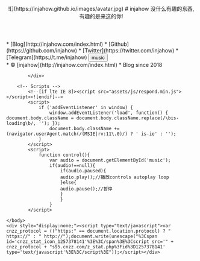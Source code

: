 <!DOCTYPE HTML>
<html>
<head>
<title>INJAHOW HOME</title>
<meta charset="utf-8" />
<meta name="viewport" content="width=device-width, initial-scale=1" />
<!--[if lte IE 8]><script src="assets/js/html5shiv.js"></script><![endif]-->
<link rel="stylesheet" href="https://injahow.github.io/assets/css/main.css" />
<!--[if lte IE 9]><link rel="stylesheet" href="assets/css/ie9.css" /><![endif]-->
<!--[if lte IE 8]><link rel="stylesheet" href="assets/css/ie8.css" /><![endif]-->
<noscript><link rel="stylesheet" href="https://injahow.github.io/https://injahow.github.io/assets/css/noscript.css" /></noscript>
<link href="https://cdn.bootcss.com/font-awesome/4.7.0/css/font-awesome.min.css" rel="stylesheet">
</head>
<body class="is-loading">
<style>
canvas {
    padding:0;
    margin:0;
position: absolute;
    z-index: -1;
left:0px;
}
</style>
　　　　<canvas id="sakura"></canvas>
		<!-- Wrapper -->
			<div id="wrapper">
				<!-- Main -->
					<section id="main">
						<header>
							<span class="avatar">![](https://injahow.github.io/images/avatar.jpg)</span>
# injahow
没什么有趣的东西,有趣的是来这的你!
						</header>
						<footer>
*   [Blog](http://injahow.com/index.html)
*   [Github](https://github.com/injahow)
*   [Twitter](https://twitter.com/injahow)
*   [Telegram](https://t.me/injahow)
							<input type="button" value="music" onclick="control()">
						</footer>
					</section>
				<!-- Footer -->
					<footer id="footer">
*   &copy; [injahow](http://injahow.com/index.html)
*   Blog since 2018
					</footer>
					<audio id="music" >
						<source src="https://music.163.com/song/media/outer/url?id=591321.mp3" type="audio/mpeg">
					</audio>

			</div>

		<!-- Scripts -->
			<!--[if lte IE 8]><script src="assets/js/respond.min.js"></script><![endif]-->
			<script>
				if ('addEventListener' in window) {
					window.addEventListener('load', function() { document.body.className = document.body.className.replace(/\bis-loading\b/, ''); });
					document.body.className += (navigator.userAgent.match(/(MSIE|rv:11\.0)/) ? ' is-ie' : '');
				}
			</script>
			<script>
				function control(){
					var audio = document.getElementById('music');
					if(audio!==null){
						if(audio.paused){
						audio.play();//播放controls autoplay loop
						}else{
						audio.pause();//暂停
						}
						}
					}
			</script>
<script id="sakura_point_vsh" type="x-shader/x_vertex">
uniform mat4 uProjection;
uniform mat4 uModelview;
uniform vec3 uResolution;
uniform vec3 uOffset;
uniform vec3 uDOF;  //x:focus distance, y:focus radius, z:max radius
uniform vec3 uFade; //x:start distance, y:half distance, z:near fade start
attribute vec3 aPosition;
attribute vec3 aEuler;
attribute vec2 aMisc; //x:size, y:fade
varying vec3 pposition;
varying float psize;
varying float palpha;
varying float pdist;
//varying mat3 rotMat;
varying vec3 normX;
varying vec3 normY;
varying vec3 normZ;
varying vec3 normal;
varying float diffuse;
varying float specular;
varying float rstop;
varying float distancefade;
void main(void) {
    // Projection is based on vertical angle
    vec4 pos = uModelview * vec4(aPosition + uOffset, 1.0);
    gl_Position = uProjection * pos;
    gl_PointSize = aMisc.x * uProjection[1][1] / -pos.z * uResolution.y * 0.5;
    pposition = pos.xyz;
    psize = aMisc.x;
    pdist = length(pos.xyz);
    palpha = smoothstep(0.0, 1.0, (pdist - 0.1) / uFade.z);
    vec3 elrsn = sin(aEuler);
    vec3 elrcs = cos(aEuler);
    mat3 rotx = mat3(
        1.0, 0.0, 0.0,
        0.0, elrcs.x, elrsn.x,
        0.0, -elrsn.x, elrcs.x
    );
    mat3 roty = mat3(
        elrcs.y, 0.0, -elrsn.y,
        0.0, 1.0, 0.0,
        elrsn.y, 0.0, elrcs.y
    );
    mat3 rotz = mat3(
        elrcs.z, elrsn.z, 0.0, 
        -elrsn.z, elrcs.z, 0.0,
        0.0, 0.0, 1.0
    );
    mat3 rotmat = rotx * roty * rotz;
    normal = rotmat[2];
    mat3 trrotm = mat3(
        rotmat[0][0], rotmat[1][0], rotmat[2][0],
        rotmat[0][1], rotmat[1][1], rotmat[2][1],
        rotmat[0][2], rotmat[1][2], rotmat[2][2]
    );
    normX = trrotm[0];
    normY = trrotm[1];
    normZ = trrotm[2];
    const vec3 lit = vec3(0.6917144638660746, 0.6917144638660746, -0.20751433915982237);
    float tmpdfs = dot(lit, normal);
    if(tmpdfs < 0.0) {
        normal = -normal;
        tmpdfs = dot(lit, normal);
    }
    diffuse = 0.4 + tmpdfs;

    vec3 eyev = normalize(-pos.xyz);
    if(dot(eyev, normal) > 0.0) {
        vec3 hv = normalize(eyev + lit);
        specular = pow(max(dot(hv, normal), 0.0), 20.0);
    }
    else {
        specular = 0.0;
    }
    rstop = clamp((abs(pdist - uDOF.x) - uDOF.y) / uDOF.z, 0.0, 1.0);
    rstop = pow(rstop, 0.5);
    //-0.69315 = ln(0.5)
    distancefade = min(1.0, exp((uFade.x - pdist) * 0.69315 / uFade.y));
}
</script>
<script id="sakura_point_fsh" type="x-shader/x_fragment">
#ifdef GL_ES
//precision mediump float;
precision highp float;
#endif

uniform vec3 uDOF;  //x:focus distance, y:focus radius, z:max radius
uniform vec3 uFade; //x:start distance, y:half distance, z:near fade start

const vec3 fadeCol = vec3(0.08, 0.03, 0.06);

varying vec3 pposition;
varying float psize;
varying float palpha;
varying float pdist;

//varying mat3 rotMat;
varying vec3 normX;
varying vec3 normY;
varying vec3 normZ;
varying vec3 normal;

varying float diffuse;
varying float specular;
varying float rstop;
varying float distancefade;

float ellipse(vec2 p, vec2 o, vec2 r) {
    vec2 lp = (p - o) / r;
    return length(lp) - 1.0;
}

void main(void) {
    vec3 p = vec3(gl_PointCoord - vec2(0.5, 0.5), 0.0) * 2.0;
    vec3 d = vec3(0.0, 0.0, -1.0);
    float nd = normZ.z; //dot(-normZ, d);
    if(abs(nd) < 0.0001) discard;

    float np = dot(normZ, p);
    vec3 tp = p + d * np / nd;
    vec2 coord = vec2(dot(normX, tp), dot(normY, tp));

    //angle = 15 degree
    const float flwrsn = 0.258819045102521;
    const float flwrcs = 0.965925826289068;
    mat2 flwrm = mat2(flwrcs, -flwrsn, flwrsn, flwrcs);
    vec2 flwrp = vec2(abs(coord.x), coord.y) * flwrm;

    float r;
    if(flwrp.x < 0.0) {
        r = ellipse(flwrp, vec2(0.065, 0.024) * 0.5, vec2(0.36, 0.96) * 0.5);
    }
    else {
        r = ellipse(flwrp, vec2(0.065, 0.024) * 0.5, vec2(0.58, 0.96) * 0.5);
    }

    if(r > rstop) discard;

    vec3 col = mix(vec3(1.0, 0.8, 0.75), vec3(1.0, 0.9, 0.87), r);
    float grady = mix(0.0, 1.0, pow(coord.y * 0.5 + 0.5, 0.35));
    col *= vec3(1.0, grady, grady);
    col *= mix(0.8, 1.0, pow(abs(coord.x), 0.3));
    col = col * diffuse + specular;

    col = mix(fadeCol, col, distancefade);

    float alpha = (rstop > 0.001)? (0.5 - r / (rstop * 2.0)) : 1.0;
    alpha = smoothstep(0.0, 1.0, alpha) * palpha;

    gl_FragColor = vec4(col * 0.5, alpha);
}
</script>
<!-- effects -->
<script id="fx_common_vsh" type="x-shader/x_vertex">
uniform vec3 uResolution;
attribute vec2 aPosition;

varying vec2 texCoord;
varying vec2 screenCoord;

void main(void) {
    gl_Position = vec4(aPosition, 0.0, 1.0);
    texCoord = aPosition.xy * 0.5 + vec2(0.5, 0.5);
    screenCoord = aPosition.xy * vec2(uResolution.z, 1.0);
}
</script>
<script id="bg_fsh" type="x-shader/x_fragment">
#ifdef GL_ES
//precision mediump float;
precision highp float;
#endif

uniform vec2 uTimes;

varying vec2 texCoord;
varying vec2 screenCoord;

void main(void) {
    vec3 col;
    float c;
    vec2 tmpv = texCoord * vec2(0.8, 1.0) - vec2(0.95, 1.0);
    c = exp(-pow(length(tmpv) * 1.8, 2.0));
    col = mix(vec3(0.02, 0.0, 0.03), vec3(0.96, 0.98, 1.0) * 1.5, c);
    gl_FragColor = vec4(col * 0.5, 1.0);
}
</script>
<script id="fx_brightbuf_fsh" type="x-shader/x_fragment">
#ifdef GL_ES
//precision mediump float;
precision highp float;
#endif
uniform sampler2D uSrc;
uniform vec2 uDelta;

varying vec2 texCoord;
varying vec2 screenCoord;

void main(void) {
    vec4 col = texture2D(uSrc, texCoord);
    gl_FragColor = vec4(col.rgb * 2.0 - vec3(0.5), 1.0);
}
</script>
<script id="fx_dirblur_r4_fsh" type="x-shader/x_fragment">
#ifdef GL_ES
//precision mediump float;
precision highp float;
#endif
uniform sampler2D uSrc;
uniform vec2 uDelta;
uniform vec4 uBlurDir; //dir(x, y), stride(z, w)

varying vec2 texCoord;
varying vec2 screenCoord;

void main(void) {
    vec4 col = texture2D(uSrc, texCoord);
    col = col + texture2D(uSrc, texCoord + uBlurDir.xy * uDelta);
    col = col + texture2D(uSrc, texCoord - uBlurDir.xy * uDelta);
    col = col + texture2D(uSrc, texCoord + (uBlurDir.xy + uBlurDir.zw) * uDelta);
    col = col + texture2D(uSrc, texCoord - (uBlurDir.xy + uBlurDir.zw) * uDelta);
    gl_FragColor = col / 5.0;
}
</script>
<!-- effect fragment shader template -->
<script id="fx_common_fsh" type="x-shader/x_fragment">
#ifdef GL_ES
//precision mediump float;
precision highp float;
#endif
uniform sampler2D uSrc;
uniform vec2 uDelta;

varying vec2 texCoord;
varying vec2 screenCoord;

void main(void) {
    gl_FragColor = texture2D(uSrc, texCoord);
}
</script>
<!-- post processing -->
<script id="pp_final_vsh" type="x-shader/x_vertex">
uniform vec3 uResolution;
attribute vec2 aPosition;
varying vec2 texCoord;
varying vec2 screenCoord;
void main(void) {
    gl_Position = vec4(aPosition, 0.0, 1.0);
    texCoord = aPosition.xy * 0.5 + vec2(0.5, 0.5);
    screenCoord = aPosition.xy * vec2(uResolution.z, 1.0);
}
</script>
<script id="pp_final_fsh" type="x-shader/x_fragment">
#ifdef GL_ES
//precision mediump float;
precision highp float;
#endif
uniform sampler2D uSrc;
uniform sampler2D uBloom;
uniform vec2 uDelta;
varying vec2 texCoord;
varying vec2 screenCoord;
void main(void) {
    vec4 srccol = texture2D(uSrc, texCoord) * 2.0;
    vec4 bloomcol = texture2D(uBloom, texCoord);
    vec4 col;
    col = srccol + bloomcol * (vec4(1.0) + srccol);
    col *= smoothstep(1.0, 0.0, pow(length((texCoord - vec2(0.5)) * 2.0), 1.2) * 0.5);
    col = pow(col, vec4(0.45454545454545)); //(1.0 / 2.2)

    gl_FragColor = vec4(col.rgb, 1.0);
    gl_FragColor.a = 1.0;
}
</script>
</body>
<script>
// Utilities
var Vector3 = {};
var Matrix44 = {};
Vector3.create = function(x, y, z) {
    return {'x':x, 'y':y, 'z':z};
};
Vector3.dot = function (v0, v1) {
    return v0.x * v1.x + v0.y * v1.y + v0.z * v1.z;
};
Vector3.cross = function (v, v0, v1) {
    v.x = v0.y * v1.z - v0.z * v1.y;
    v.y = v0.z * v1.x - v0.x * v1.z;
    v.z = v0.x * v1.y - v0.y * v1.x;
};
Vector3.normalize = function (v) {
    var l = v.x * v.x + v.y * v.y + v.z * v.z;
    if(l > 0.00001) {
        l = 1.0 / Math.sqrt(l);
        v.x *= l;
        v.y *= l;
        v.z *= l;
    }
};
Vector3.arrayForm = function(v) {
    if(v.array) {
        v.array[0] = v.x;
        v.array[1] = v.y;
        v.array[2] = v.z;
    }
    else {
        v.array = new Float32Array([v.x, v.y, v.z]);
    }
    return v.array;
};
Matrix44.createIdentity = function () {
    return new Float32Array([1.0, 0.0, 0.0, 0.0, 0.0, 1.0, 0.0, 0.0, 0.0, 0.0, 1.0, 0.0, 0.0, 0.0, 0.0, 1.0]);
};
Matrix44.loadProjection = function (m, aspect, vdeg, near, far) {
    var h = near * Math.tan(vdeg * Math.PI / 180.0 * 0.5) * 2.0;
    var w = h * aspect;

    m[0] = 2.0 * near / w;
    m[1] = 0.0;
    m[2] = 0.0;
    m[3] = 0.0;

    m[4] = 0.0;
    m[5] = 2.0 * near / h;
    m[6] = 0.0;
    m[7] = 0.0;

    m[8] = 0.0;
    m[9] = 0.0;
    m[10] = -(far + near) / (far - near);
    m[11] = -1.0;

    m[12] = 0.0;
    m[13] = 0.0;
    m[14] = -2.0 * far * near / (far - near);
    m[15] = 0.0;
};
Matrix44.loadLookAt = function (m, vpos, vlook, vup) {
    var frontv = Vector3.create(vpos.x - vlook.x, vpos.y - vlook.y, vpos.z - vlook.z);
    Vector3.normalize(frontv);
    var sidev = Vector3.create(1.0, 0.0, 0.0);
    Vector3.cross(sidev, vup, frontv);
    Vector3.normalize(sidev);
    var topv = Vector3.create(1.0, 0.0, 0.0);
    Vector3.cross(topv, frontv, sidev);
    Vector3.normalize(topv);

    m[0] = sidev.x;
    m[1] = topv.x;
    m[2] = frontv.x;
    m[3] = 0.0;

    m[4] = sidev.y;
    m[5] = topv.y;
    m[6] = frontv.y;
    m[7] = 0.0;

    m[8] = sidev.z;
    m[9] = topv.z;
    m[10] = frontv.z;
    m[11] = 0.0;

    m[12] = -(vpos.x * m[0] + vpos.y * m[4] + vpos.z * m[8]);
    m[13] = -(vpos.x * m[1] + vpos.y * m[5] + vpos.z * m[9]);
    m[14] = -(vpos.x * m[2] + vpos.y * m[6] + vpos.z * m[10]);
    m[15] = 1.0;
};

//
var timeInfo = {
    'start':0, 'prev':0, // Date
    'delta':0, 'elapsed':0 // Number(sec)
};

//
var gl;
var renderSpec = {
    'width':0,
    'height':0,
    'aspect':1,
    'array':new Float32Array(3),
    'halfWidth':0,
    'halfHeight':0,
    'halfArray':new Float32Array(3)
    // and some render targets. see setViewport()
};
renderSpec.setSize = function(w, h) {
    renderSpec.width = w;
    renderSpec.height = h;
    renderSpec.aspect = renderSpec.width / renderSpec.height;
    renderSpec.array[0] = renderSpec.width;
    renderSpec.array[1] = renderSpec.height;
    renderSpec.array[2] = renderSpec.aspect;

    renderSpec.halfWidth = Math.floor(w / 2);
    renderSpec.halfHeight = Math.floor(h / 2);
    renderSpec.halfArray[0] = renderSpec.halfWidth;
    renderSpec.halfArray[1] = renderSpec.halfHeight;
    renderSpec.halfArray[2] = renderSpec.halfWidth / renderSpec.halfHeight;
};

function deleteRenderTarget(rt) {
    gl.deleteFramebuffer(rt.frameBuffer);
    gl.deleteRenderbuffer(rt.renderBuffer);
    gl.deleteTexture(rt.texture);
}

function createRenderTarget(w, h) {
    var ret = {
        'width':w,
        'height':h,
        'sizeArray':new Float32Array([w, h, w / h]),
        'dtxArray':new Float32Array([1.0 / w, 1.0 / h])
    };
    ret.frameBuffer = gl.createFramebuffer();
    ret.renderBuffer = gl.createRenderbuffer();
    ret.texture = gl.createTexture();

    gl.bindTexture(gl.TEXTURE_2D, ret.texture);
    gl.texImage2D(gl.TEXTURE_2D, 0, gl.RGBA, w, h, 0, gl.RGBA, gl.UNSIGNED_BYTE, null);
    gl.texParameteri(gl.TEXTURE_2D, gl.TEXTURE_WRAP_S, gl.CLAMP_TO_EDGE);
    gl.texParameteri(gl.TEXTURE_2D, gl.TEXTURE_WRAP_T, gl.CLAMP_TO_EDGE);
    gl.texParameteri(gl.TEXTURE_2D, gl.TEXTURE_MAG_FILTER, gl.LINEAR);
    gl.texParameteri(gl.TEXTURE_2D, gl.TEXTURE_MIN_FILTER, gl.LINEAR);

    gl.bindFramebuffer(gl.FRAMEBUFFER, ret.frameBuffer);
    gl.framebufferTexture2D(gl.FRAMEBUFFER, gl.COLOR_ATTACHMENT0, gl.TEXTURE_2D, ret.texture, 0);

    gl.bindRenderbuffer(gl.RENDERBUFFER, ret.renderBuffer);
    gl.renderbufferStorage(gl.RENDERBUFFER, gl.DEPTH_COMPONENT16, w, h);
    gl.framebufferRenderbuffer(gl.FRAMEBUFFER, gl.DEPTH_ATTACHMENT, gl.RENDERBUFFER, ret.renderBuffer);

    gl.bindTexture(gl.TEXTURE_2D, null);
    gl.bindRenderbuffer(gl.RENDERBUFFER, null);
    gl.bindFramebuffer(gl.FRAMEBUFFER, null);

    return ret;
}

function compileShader(shtype, shsrc) {
	var retsh = gl.createShader(shtype);

	gl.shaderSource(retsh, shsrc);
	gl.compileShader(retsh);

	if(!gl.getShaderParameter(retsh, gl.COMPILE_STATUS)) {
		var errlog = gl.getShaderInfoLog(retsh);
		gl.deleteShader(retsh);
		console.error(errlog);
		return null;
	}
	return retsh;
}

function createShader(vtxsrc, frgsrc, uniformlist, attrlist) {
    var vsh = compileShader(gl.VERTEX_SHADER, vtxsrc);
    var fsh = compileShader(gl.FRAGMENT_SHADER, frgsrc);

    if(vsh == null || fsh == null) {
        return null;
    }

    var prog = gl.createProgram();
    gl.attachShader(prog, vsh);
    gl.attachShader(prog, fsh);

    gl.deleteShader(vsh);
    gl.deleteShader(fsh);

    gl.linkProgram(prog);
    if (!gl.getProgramParameter(prog, gl.LINK_STATUS)) {
        var errlog = gl.getProgramInfoLog(prog);
        console.error(errlog);
        return null;
    }

    if(uniformlist) {
        prog.uniforms = {};
        for(var i = 0; i < uniformlist.length; i++) {
            prog.uniforms[uniformlist[i]] = gl.getUniformLocation(prog, uniformlist[i]);
        }
    }

    if(attrlist) {
        prog.attributes = {};
        for(var i = 0; i < attrlist.length; i++) {
            var attr = attrlist[i];
            prog.attributes[attr] = gl.getAttribLocation(prog, attr);
        }
    }

    return prog;
}

function useShader(prog) {
    gl.useProgram(prog);
    for(var attr in prog.attributes) {
        gl.enableVertexAttribArray(prog.attributes[attr]);;
    }
}

function unuseShader(prog) {
    for(var attr in prog.attributes) {
        gl.disableVertexAttribArray(prog.attributes[attr]);;
    }
    gl.useProgram(null);
}

/////
var projection = {
    'angle':60,
    'nearfar':new Float32Array([0.1, 100.0]),
    'matrix':Matrix44.createIdentity()
};
var camera = {
    'position':Vector3.create(0, 0, 100),
    'lookat':Vector3.create(0, 0, 0),
    'up':Vector3.create(0, 1, 0),
    'dof':Vector3.create(10.0, 4.0, 8.0),
    'matrix':Matrix44.createIdentity()
};

var pointFlower = {};
var meshFlower = {};
var sceneStandBy = false;

var BlossomParticle = function () {
    this.velocity = new Array(3);
    this.rotation = new Array(3);
    this.position = new Array(3);
    this.euler = new Array(3);
    this.size = 1.0;
    this.alpha = 1.0;
    this.zkey = 0.0;
};

BlossomParticle.prototype.setVelocity = function (vx, vy, vz) {
    this.velocity[0] = vx;
    this.velocity[1] = vy;
    this.velocity[2] = vz;
};

BlossomParticle.prototype.setRotation = function (rx, ry, rz) {
    this.rotation[0] = rx;
    this.rotation[1] = ry;
    this.rotation[2] = rz;
};

BlossomParticle.prototype.setPosition = function (nx, ny, nz) {
    this.position[0] = nx;
    this.position[1] = ny;
    this.position[2] = nz;
};

BlossomParticle.prototype.setEulerAngles = function (rx, ry, rz) {
    this.euler[0] = rx;
    this.euler[1] = ry;
    this.euler[2] = rz;
};

BlossomParticle.prototype.setSize = function (s) {
    this.size = s;
};

BlossomParticle.prototype.update = function (dt, et) {
    this.position[0] += this.velocity[0] * dt;
    this.position[1] += this.velocity[1] * dt;
    this.position[2] += this.velocity[2] * dt;

    this.euler[0] += this.rotation[0] * dt;
    this.euler[1] += this.rotation[1] * dt;
    this.euler[2] += this.rotation[2] * dt;
};

function createPointFlowers() {
    // get point sizes
    var prm = gl.getParameter(gl.ALIASED_POINT_SIZE_RANGE);
    renderSpec.pointSize = {'min':prm[0], 'max':prm[1]};

    var vtxsrc = document.getElementById("sakura_point_vsh").textContent;
    var frgsrc = document.getElementById("sakura_point_fsh").textContent;

    pointFlower.program = createShader(
        vtxsrc, frgsrc,
        ['uProjection', 'uModelview', 'uResolution', 'uOffset', 'uDOF', 'uFade'],
        ['aPosition', 'aEuler', 'aMisc']
    );

    useShader(pointFlower.program);
    pointFlower.offset = new Float32Array([0.0, 0.0, 0.0]);
    pointFlower.fader = Vector3.create(0.0, 10.0, 0.0);

    // paramerters: velocity[3], rotate[3]
    pointFlower.numFlowers = 1600;
    pointFlower.particles = new Array(pointFlower.numFlowers);
    // vertex attributes {position[3], euler_xyz[3], size[1]}
    pointFlower.dataArray = new Float32Array(pointFlower.numFlowers * (3 + 3 + 2));
    pointFlower.positionArrayOffset = 0;
    pointFlower.eulerArrayOffset = pointFlower.numFlowers * 3;
    pointFlower.miscArrayOffset = pointFlower.numFlowers * 6;

    pointFlower.buffer = gl.createBuffer();
    gl.bindBuffer(gl.ARRAY_BUFFER, pointFlower.buffer);
    gl.bufferData(gl.ARRAY_BUFFER, pointFlower.dataArray, gl.DYNAMIC_DRAW);
    gl.bindBuffer(gl.ARRAY_BUFFER, null);

    unuseShader(pointFlower.program);

    for(var i = 0; i < pointFlower.numFlowers; i++) {
        pointFlower.particles[i] = new BlossomParticle();
    }
}

function initPointFlowers() {
    //area
    pointFlower.area = Vector3.create(20.0, 20.0, 20.0);
    pointFlower.area.x = pointFlower.area.y * renderSpec.aspect;

    pointFlower.fader.x = 10.0; //env fade start
    pointFlower.fader.y = pointFlower.area.z; //env fade half
    pointFlower.fader.z = 0.1;  //near fade start

    //particles
    var PI2 = Math.PI * 2.0;
    var tmpv3 = Vector3.create(0, 0, 0);
    var tmpv = 0;
    var symmetryrand = function() {return (Math.random() * 2.0 - 1.0);};
    for(var i = 0; i < pointFlower.numFlowers; i++) {
        var tmpprtcl = pointFlower.particles[i];

        //velocity
        tmpv3.x = symmetryrand() * 0.3 + 0.8;
        tmpv3.y = symmetryrand() * 0.2 - 1.0;
        tmpv3.z = symmetryrand() * 0.3 + 0.5;
        Vector3.normalize(tmpv3);
        tmpv = 2.0 + Math.random() * 1.0;
        tmpprtcl.setVelocity(tmpv3.x * tmpv, tmpv3.y * tmpv, tmpv3.z * tmpv);

        //rotation
        tmpprtcl.setRotation(
            symmetryrand() * PI2 * 0.5,
            symmetryrand() * PI2 * 0.5,
            symmetryrand() * PI2 * 0.5
        );

        //position
        tmpprtcl.setPosition(
            symmetryrand() * pointFlower.area.x,
            symmetryrand() * pointFlower.area.y,
            symmetryrand() * pointFlower.area.z
        );

        //euler
        tmpprtcl.setEulerAngles(
            Math.random() * Math.PI * 2.0,
            Math.random() * Math.PI * 2.0,
            Math.random() * Math.PI * 2.0
        );

        //size
        tmpprtcl.setSize(0.9 + Math.random() * 0.1);
    }
}

function renderPointFlowers() {
    //update
    var PI2 = Math.PI * 2.0;
    var limit = [pointFlower.area.x, pointFlower.area.y, pointFlower.area.z];
    var repeatPos = function (prt, cmp, limit) {
        if(Math.abs(prt.position[cmp]) - prt.size * 0.5 > limit) {
            //out of area
            if(prt.position[cmp] > 0) {
                prt.position[cmp] -= limit * 2.0;
            }
            else {
                prt.position[cmp] += limit * 2.0;
            }
        }
    };
    var repeatEuler = function (prt, cmp) {
        prt.euler[cmp] = prt.euler[cmp] % PI2;
        if(prt.euler[cmp] < 0.0) {
            prt.euler[cmp] += PI2;
        }
    };

    for(var i = 0; i < pointFlower.numFlowers; i++) {
        var prtcl = pointFlower.particles[i];
        prtcl.update(timeInfo.delta, timeInfo.elapsed);
        repeatPos(prtcl, 0, pointFlower.area.x);
        repeatPos(prtcl, 1, pointFlower.area.y);
        repeatPos(prtcl, 2, pointFlower.area.z);
        repeatEuler(prtcl, 0);
        repeatEuler(prtcl, 1);
        repeatEuler(prtcl, 2);

        prtcl.alpha = 1.0;//(pointFlower.area.z - prtcl.position[2]) * 0.5;

        prtcl.zkey = (camera.matrix[2] * prtcl.position[0]
                    + camera.matrix[6] * prtcl.position[1]
                    + camera.matrix[10] * prtcl.position[2]
                    + camera.matrix[14]);
    }

    // sort
    pointFlower.particles.sort(function(p0, p1){return p0.zkey - p1.zkey;});

    // update data
    var ipos = pointFlower.positionArrayOffset;
    var ieuler = pointFlower.eulerArrayOffset;
    var imisc = pointFlower.miscArrayOffset;
    for(var i = 0; i < pointFlower.numFlowers; i++) {
        var prtcl = pointFlower.particles[i];
        pointFlower.dataArray[ipos] = prtcl.position[0];
        pointFlower.dataArray[ipos + 1] = prtcl.position[1];
        pointFlower.dataArray[ipos + 2] = prtcl.position[2];
        ipos += 3;
        pointFlower.dataArray[ieuler] = prtcl.euler[0];
        pointFlower.dataArray[ieuler + 1] = prtcl.euler[1];
        pointFlower.dataArray[ieuler + 2] = prtcl.euler[2];
        ieuler += 3;
        pointFlower.dataArray[imisc] = prtcl.size;
        pointFlower.dataArray[imisc + 1] = prtcl.alpha;
        imisc += 2;
    }

    //draw
    gl.enable(gl.BLEND);
    //gl.disable(gl.DEPTH_TEST);
    gl.blendFunc(gl.SRC_ALPHA, gl.ONE_MINUS_SRC_ALPHA);

    var prog = pointFlower.program;
    useShader(prog);

    gl.uniformMatrix4fv(prog.uniforms.uProjection, false, projection.matrix);
    gl.uniformMatrix4fv(prog.uniforms.uModelview, false, camera.matrix);
    gl.uniform3fv(prog.uniforms.uResolution, renderSpec.array);
    gl.uniform3fv(prog.uniforms.uDOF, Vector3.arrayForm(camera.dof));
    gl.uniform3fv(prog.uniforms.uFade, Vector3.arrayForm(pointFlower.fader));

    gl.bindBuffer(gl.ARRAY_BUFFER, pointFlower.buffer);
    gl.bufferData(gl.ARRAY_BUFFER, pointFlower.dataArray, gl.DYNAMIC_DRAW);

    gl.vertexAttribPointer(prog.attributes.aPosition, 3, gl.FLOAT, false, 0, pointFlower.positionArrayOffset * Float32Array.BYTES_PER_ELEMENT);
    gl.vertexAttribPointer(prog.attributes.aEuler, 3, gl.FLOAT, false, 0, pointFlower.eulerArrayOffset * Float32Array.BYTES_PER_ELEMENT);
    gl.vertexAttribPointer(prog.attributes.aMisc, 2, gl.FLOAT, false, 0, pointFlower.miscArrayOffset * Float32Array.BYTES_PER_ELEMENT);

    // doubler
    for(var i = 1; i < 2; i++) {
        var zpos = i * -2.0;
        pointFlower.offset[0] = pointFlower.area.x * -1.0;
        pointFlower.offset[1] = pointFlower.area.y * -1.0;
        pointFlower.offset[2] = pointFlower.area.z * zpos;
        gl.uniform3fv(prog.uniforms.uOffset, pointFlower.offset);
        gl.drawArrays(gl.POINT, 0, pointFlower.numFlowers);

        pointFlower.offset[0] = pointFlower.area.x * -1.0;
        pointFlower.offset[1] = pointFlower.area.y *  1.0;
        pointFlower.offset[2] = pointFlower.area.z * zpos;
        gl.uniform3fv(prog.uniforms.uOffset, pointFlower.offset);
        gl.drawArrays(gl.POINT, 0, pointFlower.numFlowers);

        pointFlower.offset[0] = pointFlower.area.x *  1.0;
        pointFlower.offset[1] = pointFlower.area.y * -1.0;
        pointFlower.offset[2] = pointFlower.area.z * zpos;
        gl.uniform3fv(prog.uniforms.uOffset, pointFlower.offset);
        gl.drawArrays(gl.POINT, 0, pointFlower.numFlowers);

        pointFlower.offset[0] = pointFlower.area.x *  1.0;
        pointFlower.offset[1] = pointFlower.area.y *  1.0;
        pointFlower.offset[2] = pointFlower.area.z * zpos;
        gl.uniform3fv(prog.uniforms.uOffset, pointFlower.offset);
        gl.drawArrays(gl.POINT, 0, pointFlower.numFlowers);
    }

    //main
    pointFlower.offset[0] = 0.0;
    pointFlower.offset[1] = 0.0;
    pointFlower.offset[2] = 0.0;
    gl.uniform3fv(prog.uniforms.uOffset, pointFlower.offset);
    gl.drawArrays(gl.POINT, 0, pointFlower.numFlowers);

    gl.bindBuffer(gl.ARRAY_BUFFER, null);
    unuseShader(prog);

    gl.enable(gl.DEPTH_TEST);
    gl.disable(gl.BLEND);
}

// effects
//common util
function createEffectProgram(vtxsrc, frgsrc, exunifs, exattrs) {
    var ret = {};
    var unifs = ['uResolution', 'uSrc', 'uDelta'];
    if(exunifs) {
        unifs = unifs.concat(exunifs);
    }
    var attrs = ['aPosition'];
    if(exattrs) {
        attrs = attrs.concat(exattrs);
    }

    ret.program = createShader(vtxsrc, frgsrc, unifs, attrs);
    useShader(ret.program);

    ret.dataArray = new Float32Array([
        -1.0, -1.0,
         1.0, -1.0,
        -1.0,  1.0,
         1.0,  1.0
    ]);
    ret.buffer = gl.createBuffer();
    gl.bindBuffer(gl.ARRAY_BUFFER, ret.buffer);
    gl.bufferData(gl.ARRAY_BUFFER, ret.dataArray, gl.STATIC_DRAW);

    gl.bindBuffer(gl.ARRAY_BUFFER, null);
    unuseShader(ret.program);

    return ret;
}

// basic usage
// useEffect(prog, srctex({'texture':texid, 'dtxArray':(f32)[dtx, dty]})); //basic initialize
// gl.uniform**(...); //additional uniforms
// drawEffect()
// unuseEffect(prog)
// TEXTURE0 makes src
function useEffect(fxobj, srctex) {
    var prog = fxobj.program;
    useShader(prog);
    gl.uniform3fv(prog.uniforms.uResolution, renderSpec.array);

    if(srctex != null) {
        gl.uniform2fv(prog.uniforms.uDelta, srctex.dtxArray);
        gl.uniform1i(prog.uniforms.uSrc, 0);

        gl.activeTexture(gl.TEXTURE0);
        gl.bindTexture(gl.TEXTURE_2D, srctex.texture);
    }
}
function drawEffect(fxobj) {
    gl.bindBuffer(gl.ARRAY_BUFFER, fxobj.buffer);
    gl.vertexAttribPointer(fxobj.program.attributes.aPosition, 2, gl.FLOAT, false, 0, 0);
    gl.drawArrays(gl.TRIANGLE_STRIP, 0, 4);
}
function unuseEffect(fxobj) {
    unuseShader(fxobj.program);
}

var effectLib = {};
function createEffectLib() {

    var vtxsrc, frgsrc;
    //common
    var cmnvtxsrc = document.getElementById("fx_common_vsh").textContent;

    //background
    frgsrc = document.getElementById("bg_fsh").textContent;
    effectLib.sceneBg = createEffectProgram(cmnvtxsrc, frgsrc, ['uTimes'], null);

    // make brightpixels buffer
    frgsrc = document.getElementById("fx_brightbuf_fsh").textContent;
    effectLib.mkBrightBuf = createEffectProgram(cmnvtxsrc, frgsrc, null, null);

    // direction blur
    frgsrc = document.getElementById("fx_dirblur_r4_fsh").textContent;
    effectLib.dirBlur = createEffectProgram(cmnvtxsrc, frgsrc, ['uBlurDir'], null);

    //final composite
    vtxsrc = document.getElementById("pp_final_vsh").textContent;
    frgsrc = document.getElementById("pp_final_fsh").textContent;
    effectLib.finalComp = createEffectProgram(vtxsrc, frgsrc, ['uBloom'], null);
}

// background
function createBackground() {
    //console.log("create background");
}
function initBackground() {
    //console.log("init background");
}
function renderBackground() {
    gl.disable(gl.DEPTH_TEST);

    useEffect(effectLib.sceneBg, null);
    gl.uniform2f(effectLib.sceneBg.program.uniforms.uTimes, timeInfo.elapsed, timeInfo.delta);
    drawEffect(effectLib.sceneBg);
    unuseEffect(effectLib.sceneBg);

    gl.enable(gl.DEPTH_TEST);
}

// post process
var postProcess = {};
function createPostProcess() {
    //console.log("create post process");
}
function initPostProcess() {
    //console.log("init post process");
}

function renderPostProcess() {
    gl.enable(gl.TEXTURE_2D);
    gl.disable(gl.DEPTH_TEST);
    var bindRT = function (rt, isclear) {
        gl.bindFramebuffer(gl.FRAMEBUFFER, rt.frameBuffer);
        gl.viewport(0, 0, rt.width, rt.height);
        if(isclear) {
            gl.clearColor(0, 0, 0, 0);
            gl.clear(gl.COLOR_BUFFER_BIT | gl.DEPTH_BUFFER_BIT);
        }
    };

    //make bright buff
    bindRT(renderSpec.wHalfRT0, true);
    useEffect(effectLib.mkBrightBuf, renderSpec.mainRT);
    drawEffect(effectLib.mkBrightBuf);
    unuseEffect(effectLib.mkBrightBuf);

    // make bloom
    for(var i = 0; i < 2; i++) {
        var p = 1.5 + 1 * i;
        var s = 2.0 + 1 * i;
        bindRT(renderSpec.wHalfRT1, true);
        useEffect(effectLib.dirBlur, renderSpec.wHalfRT0);
        gl.uniform4f(effectLib.dirBlur.program.uniforms.uBlurDir, p, 0.0, s, 0.0);
        drawEffect(effectLib.dirBlur);
        unuseEffect(effectLib.dirBlur);

        bindRT(renderSpec.wHalfRT0, true);
        useEffect(effectLib.dirBlur, renderSpec.wHalfRT1);
        gl.uniform4f(effectLib.dirBlur.program.uniforms.uBlurDir, 0.0, p, 0.0, s);
        drawEffect(effectLib.dirBlur);
        unuseEffect(effectLib.dirBlur);
    }

    //display
    gl.bindFramebuffer(gl.FRAMEBUFFER, null);
    gl.viewport(0, 0, renderSpec.width, renderSpec.height);
    gl.clear(gl.COLOR_BUFFER_BIT | gl.DEPTH_BUFFER_BIT);

    useEffect(effectLib.finalComp, renderSpec.mainRT);
    gl.uniform1i(effectLib.finalComp.program.uniforms.uBloom, 1);
    gl.activeTexture(gl.TEXTURE1);
    gl.bindTexture(gl.TEXTURE_2D, renderSpec.wHalfRT0.texture);
    drawEffect(effectLib.finalComp);
    unuseEffect(effectLib.finalComp);

    gl.enable(gl.DEPTH_TEST);
}

/////
var SceneEnv = {};
function createScene() {
    createEffectLib();
    createBackground();
    createPointFlowers();
    createPostProcess();
    sceneStandBy = true;
}

function initScene() {
    initBackground();
    initPointFlowers();
    initPostProcess();

    //camera.position.z = 17.320508;
    camera.position.z = pointFlower.area.z + projection.nearfar[0];
    projection.angle = Math.atan2(pointFlower.area.y, camera.position.z + pointFlower.area.z) * 180.0 / Math.PI * 2.0;
    Matrix44.loadProjection(projection.matrix, renderSpec.aspect, projection.angle, projection.nearfar[0], projection.nearfar[1]);
}

function renderScene() {
    //draw
    Matrix44.loadLookAt(camera.matrix, camera.position, camera.lookat, camera.up);

    gl.enable(gl.DEPTH_TEST);

    //gl.bindFramebuffer(gl.FRAMEBUFFER, null);
    gl.bindFramebuffer(gl.FRAMEBUFFER, renderSpec.mainRT.frameBuffer);
    gl.viewport(0, 0, renderSpec.mainRT.width, renderSpec.mainRT.height);
    gl.clearColor(0.005, 0, 0.05, 0);
    gl.clear(gl.COLOR_BUFFER_BIT | gl.DEPTH_BUFFER_BIT);

    renderBackground();
    renderPointFlowers();
    renderPostProcess();
}

/////
function onResize(e) {
    makeCanvasFullScreen(document.getElementById("sakura"));
    setViewports();
    if(sceneStandBy) {
        initScene();
    }
}

function setViewports() {
    renderSpec.setSize(gl.canvas.width, gl.canvas.height);

    gl.clearColor(0.2, 0.2, 0.5, 1.0);
    gl.viewport(0, 0, renderSpec.width, renderSpec.height);

    var rtfunc = function (rtname, rtw, rth) {
        var rt = renderSpec[rtname];
        if(rt) deleteRenderTarget(rt);
        renderSpec[rtname] = createRenderTarget(rtw, rth);
    };
    rtfunc('mainRT', renderSpec.width, renderSpec.height);
    rtfunc('wFullRT0', renderSpec.width, renderSpec.height);
    rtfunc('wFullRT1', renderSpec.width, renderSpec.height);
    rtfunc('wHalfRT0', renderSpec.halfWidth, renderSpec.halfHeight);
    rtfunc('wHalfRT1', renderSpec.halfWidth, renderSpec.halfHeight);
}

function render() {
    renderScene();
}

var animating = true;
function toggleAnimation(elm) {
    animating ^= true;
    if(animating) animate();
    if(elm) {
        elm.innerHTML = animating? "Stop":"Start";
    }
}

function stepAnimation() {
    if(!animating) animate();
}

function animate() {
    var curdate = new Date();
    timeInfo.elapsed = (curdate - timeInfo.start) / 1000.0;
    timeInfo.delta = (curdate - timeInfo.prev) / 1000.0;
    timeInfo.prev = curdate;

    if(animating) requestAnimationFrame(animate);
    render();
}

function makeCanvasFullScreen(canvas) {
    var b = document.body;
	var d = document.documentElement;
	fullw = Math.max(b.clientWidth , b.scrollWidth, d.scrollWidth, d.clientWidth);
	fullh = Math.max(b.clientHeight , b.scrollHeight, d.scrollHeight, d.clientHeight);
	canvas.width = fullw;
	canvas.height = fullh;
}

window.addEventListener('load', function(e) {
    var canvas = document.getElementById("sakura");
    try {
        makeCanvasFullScreen(canvas);
        gl = canvas.getContext('experimental-webgl');
    } catch(e) {
        alert("WebGL not supported." + e);
        console.error(e);
        return;
    }

    window.addEventListener('resize', onResize);

    setViewports();
    createScene();
    initScene();

    timeInfo.start = new Date();
    timeInfo.prev = timeInfo.start;
    animate();
});

//set window.requestAnimationFrame
(function (w, r) {
    w['r'+r] = w['r'+r] || w['webkitR'+r] || w['mozR'+r] || w['msR'+r] || w['oR'+r] || function(c){ w.setTimeout(c, 1000 / 60); };
})(window, 'equestAnimationFrame');
</script>

	</body>
    <div style="display:none;"><script type="text/javascript">var cnzz_protocol = (("https:" == document.location.protocol) ? " https://" : " http://");document.write(unescape("%3Cspan id='cnzz_stat_icon_1257378141'%3E%3C/span%3E%3Cscript src='" + cnzz_protocol + "s95.cnzz.com/z_stat.php%3Fid%3D1257378141' type='text/javascript'%3E%3C/script%3E"));</script></div>
</html>
